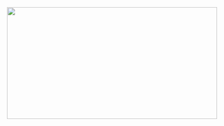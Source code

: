 
<div id="header" align="center">
  <img src="[https://giphy.com/embed/MC6eSuC3yypCU](https://media.giphy.com/media/MC6eSuC3yypCU/giphy.gif)" width="480" height="257" frameBorder="0" class="giphy-embed" allowFullScreen/>
</div>
